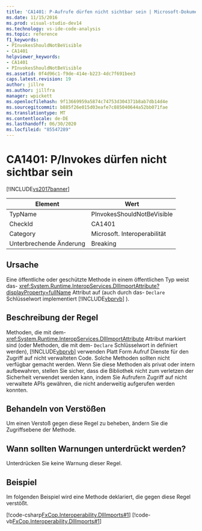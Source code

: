 ```yaml
---
title: 'CA1401: P-Aufrufe dürfen nicht sichtbar sein | Microsoft-Dokumentation'
ms.date: 11/15/2016
ms.prod: visual-studio-dev14
ms.technology: vs-ide-code-analysis
ms.topic: reference
f1_keywords:
- PInvokesShouldNotBeVisible
- CA1401
helpviewer_keywords:
- CA1401
- PInvokesShouldNotBeVisible
ms.assetid: 0f4d96c1-f9de-414e-b223-4dc7f691bee3
caps.latest.revision: 19
author: jillre
ms.author: jillfra
manager: wpickett
ms.openlocfilehash: 9f13669959a5874c74753d304371b8ab7db14d4e
ms.sourcegitcommit: b885f26e015d03eafe7c885040644a52bb071fae
ms.translationtype: MT
ms.contentlocale: de-DE
ms.lasthandoff: 06/30/2020
ms.locfileid: "85547289"
---
```

# <a name="ca1401-pinvokes-should-not-be-visible"></a>CA1401: P/Invokes dürfen nicht sichtbar sein
[!INCLUDE[vs2017banner](../includes/vs2017banner.md)]

|Element|Wert|
|-|-|
|TypName|PInvokesShouldNotBeVisible|
|CheckId|CA1401|
|Category|Microsoft. Interoperabilität|
|Unterbrechende Änderung|Breaking|

## <a name="cause"></a>Ursache
 Eine öffentliche oder geschützte Methode in einem öffentlichen Typ weist das- <xref:System.Runtime.InteropServices.DllImportAttribute?displayProperty=fullName> Attribut auf (auch durch das- `Declare` Schlüsselwort implementiert [!INCLUDE[vbprvb](../includes/vbprvb-md.md)] ).

## <a name="rule-description"></a>Beschreibung der Regel
 Methoden, die mit dem- <xref:System.Runtime.InteropServices.DllImportAttribute> Attribut markiert sind (oder Methoden, die mit dem- `Declare` Schlüsselwort in definiert werden), [!INCLUDE[vbprvb](../includes/vbprvb-md.md)] verwenden Platt Form Aufruf Dienste für den Zugriff auf nicht verwalteten Code. Solche Methoden sollten nicht verfügbar gemacht werden. Wenn Sie diese Methoden als privat oder intern aufbewahren, stellen Sie sicher, dass die Bibliothek nicht zum verletzen der Sicherheit verwendet werden kann, indem Sie Aufrufern Zugriff auf nicht verwaltete APIs gewähren, die nicht anderweitig aufgerufen werden konnten.

## <a name="how-to-fix-violations"></a>Behandeln von Verstößen
 Um einen Verstoß gegen diese Regel zu beheben, ändern Sie die Zugriffsebene der Methode.

## <a name="when-to-suppress-warnings"></a>Wann sollten Warnungen unterdrückt werden?
 Unterdrücken Sie keine Warnung dieser Regel.

## <a name="example"></a>Beispiel
 Im folgenden Beispiel wird eine Methode deklariert, die gegen diese Regel verstößt.

 [!code-csharp[FxCop.Interoperability.DllImports#1](../snippets/csharp/VS_Snippets_CodeAnalysis/FxCop.Interoperability.DllImports/cs/FxCop.Interoperability.DllImports.cs#1)]
 [!code-vb[FxCop.Interoperability.DllImports#1](../snippets/visualbasic/VS_Snippets_CodeAnalysis/FxCop.Interoperability.DllImports/vb/FxCop.Interoperability.DllImports.vb#1)]
